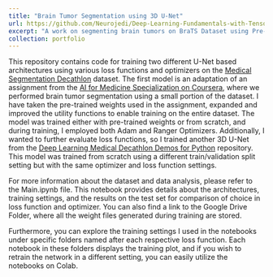```yaml
---
title: "Brain Tumor Segmentation using 3D U-Net"
url: https://github.com/Neurojedi/Deep-Learning-Fundamentals-with-TensorFlow/tree/main
excerpt: "A work on segmenting brain tumors on BraTS Dataset using Pre-trained and Fully-trained 3D U-Nets with commonly used loss functions to assess the effect of loss function on generalization error.  \n <br/><img src='/images/tumorcombined.gif'> <br/> \n [Explore on GitHub](https://github.com/Neurojedi/Deep-Learning-Fundamentals-with-TensorFlow/tree/main)"
collection: portfolio
---
```


This repository contains code for training two different U-Net based architectures using various loss functions and optimizers on the [Medical Segmentation Decathlon](http://medicaldecathlon.com/) dataset. The first model is an adaptation of an assignment from the [AI for Medicine Specialization on Coursera](https://www.coursera.org/specializations/ai-for-medicine), where we performed brain tumor segmentation using a small portion of the dataset. I have taken the pre-trained weights used in the assignment, expanded and improved the utility functions to enable training on the entire dataset. The model was trained either with pre-trained weights or from scratch, and during training, I employed both Adam and Ranger Optimizers. Additionally, I wanted to further evaluate loss functions, so I trained another 3D U-Net from the [Deep Learning Medical Decathlon Demos for Python](https://github.com/IntelAI/unet/tree/master) repository. This model was trained from scratch using a different train/validation split setting but with the same optimizer and loss function settings.


For more information about the dataset and data analysis, please refer to the Main.ipynb file. This notebook provides details about the architectures, training settings, and the results on the test set for comparison of choice in loss function and optimizer. You can also find a link to the Google Drive Folder, where all the weight files generated during training are stored.

Furthermore, you can explore the training settings I used in the notebooks under specific folders named after each respective loss function. Each notebook in these folders displays the training plot, and if you wish to retrain the network in a different setting, you can easily utilize the notebooks on Colab.
